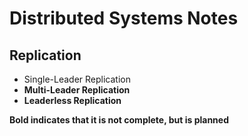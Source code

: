 # Distributed Systems Notes

## Replication

* Single-Leader Replication
* **Multi-Leader Replication**
* **Leaderless Replication**

**Bold indicates that it is not complete, but is planned**